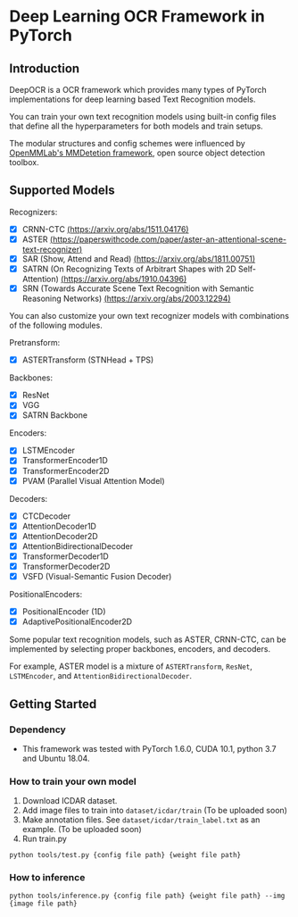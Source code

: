 # Deep Learning OCR Framework in PyTorch

## Introduction
DeepOCR is a OCR framework which provides many types of PyTorch implementations for deep learning based Text Recognition models.

You can train your own text recognition models using built-in config files that define all the hyperparameters for both models and train setups.

The modular structures and config schemes were influenced by [OpenMMLab's MMDetetion framework](https://github.com/open-mmlab/mmdetection), open source object detection toolbox.

## Supported Models

Recognizers:
- [x] CRNN-CTC [(https://arxiv.org/abs/1511.04176)](https://arxiv.org/abs/1511.04176)
- [x] ASTER [(https://paperswithcode.com/paper/aster-an-attentional-scene-text-recognizer)](https://paperswithcode.com/paper/aster-an-attentional-scene-text-recognizer)
- [x] SAR (Show, Attend and Read) [(https://arxiv.org/abs/1811.00751)](https://arxiv.org/abs/1811.00751)
- [x] SATRN (On Recognizing Texts of Arbitrart Shapes with 2D Self-Attention) [(https://arxiv.org/abs/1910.04396)](https://arxiv.org/abs/1910.04396)
- [x] SRN (Towards Accurate Scene Text Recognition with Semantic Reasoning Networks) [(https://arxiv.org/abs/2003.12294)](https://arxiv.org/abs/2003.12294)

You can also customize your own text recognizer models with combinations of the following modules.

Pretransform:
- [x] ASTERTransform (STNHead + TPS)

Backbones:
- [x] ResNet
- [x] VGG
- [x] SATRN Backbone

Encoders:
- [x] LSTMEncoder
- [x] TransformerEncoder1D
- [x] TransformerEncoder2D
- [x] PVAM (Parallel Visual Attention Model) 

Decoders:
- [x] CTCDecoder
- [x] AttentionDecoder1D
- [x] AttentionDecoder2D
- [x] AttentionBidirectionalDecoder
- [x] TransformerDecoder1D
- [x] TransformerDecoder2D
- [x] VSFD (Visual-Semantic Fusion Decoder)

PositionalEncoders:
- [x] PositionalEncoder (1D)
- [x] AdaptivePositionalEncoder2D

Some popular text recognition models, such as ASTER, CRNN-CTC, can be implemented by selecting proper backbones, encoders, and decoders.

For example, ASTER model is a mixture of `ASTERTransform`, `ResNet`, `LSTMEncoder`, and `AttentionBidirectionalDecoder`.

## Getting Started
### Dependency
- This framework was tested with PyTorch 1.6.0, CUDA 10.1, python 3.7 and Ubuntu 18.04.

### How to train your own model
1. Download ICDAR dataset.
2. Add image files to train into `dataset/icdar/train` (To be uploaded soon)
3. Make annotation files. See `dataset/icdar/train_label.txt` as an example. (To be uploaded soon)
4. Run train.py

```
python tools/test.py {config file path} {weight file path}
```

### How to inference

```
python tools/inference.py {config file path} {weight file path} --img {image file path}
```